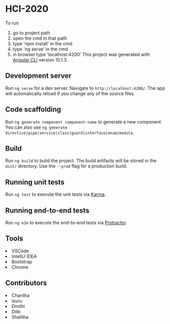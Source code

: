 # HCI-2020
To run 
1. go to project path
2. open the cmd in that path
3. type 'npm install' in the cmd
4. type 'ng serve' in the cmd
5. in browser type 'localhost:4200'
This project was generated with [Angular CLI](https://github.com/angular/angular-cli) version 10.1.3.

## Development server

Run `ng serve` for a dev server. Navigate to `http://localhost:4200/`. The app will automatically reload if you change any of the source files.

## Code scaffolding

Run `ng generate component component-name` to generate a new component. You can also use `ng generate directive|pipe|service|class|guard|interface|enum|module`.

## Build

Run `ng build` to build the project. The build artifacts will be stored in the `dist/` directory. Use the `--prod` flag for a production build.

## Running unit tests

Run `ng test` to execute the unit tests via [Karma](https://karma-runner.github.io).

## Running end-to-end tests

Run `ng e2e` to execute the end-to-end tests via [Protractor](http://www.protractortest.org/).

## Tools
<li>VSCode</li>
<li>IntelliJ IDEA</li>
<li>Bootstrap</li>
<li>Chrome</li>

## Contributors

<li>Charitha</li>
<li>Isuru</li>
<li>Dinithi</li>
<li>Dilki</li>
<li>Shalitha</li>
